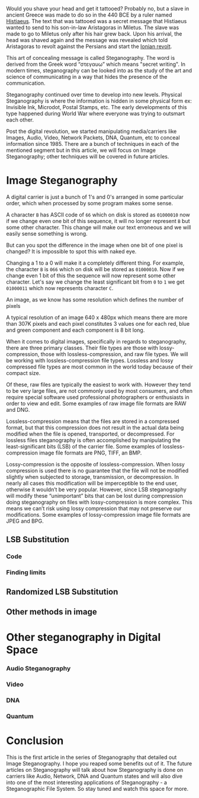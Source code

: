 Would you shave your head and get it tattooed? Probably no, but a slave in ancient Greece was made to do so in the 440 BCE by a ruler named [Histiaeus](https://en.wikipedia.org/wiki/Histiaeus). The text that was tattooed was a secret message that Histiaeus wanted to send to his son-in-law Aristagoras in Miletus. The slave was made to go to Miletus only after his hair grew back. Upon his arrival, the head was shaved again and the message was revealed which told Aristagoras to revolt against the Persians and start the [Ionian revolt](https://en.wikipedia.org/wiki/Ionian_Revolt).

This art of concealing message is called Steganography. The word is derived from the Greek word “στεγαυω” which means "secret writing". In modern times, steganography can be looked into as the study of the art and science of communicating in a way that hides the presence of the communication.

Steganography continued over time to develop into new levels. Physical Steganography is where the information is hidden in some physical form ex: Invisible Ink, Microdot, Postal Stamps, etc. The early developments of this type happened during World War where everyone was trying to outsmart each other.

Post the digital revolution, we started manipulating media/carriers like Images, Audio, Video, Network Packets, DNA, Quantum, etc to conceal information since 1985. There are a bunch of techniques in each of the mentioned segment but in this article, we will focus on Image Steganography; other techniques will be covered in future articles.

# Image Steganography

A digital carrier is just a bunch of 1's and 0's arranged in some particular order, which when processed by some program makes some sense.

A character `B` has ASCII code of `66` which on disk is stored as `01000010` now if we change even one bit of this sequence, it will no longer represent `B` but some other character. This change will make our text erroneous and we will easily sense something is wrong.

But can you spot the difference in the image when one bit of one pixel is changed? It is impossible to spot this with naked eye.

Changing a 1 to a 0 will make it a completely different thing. For example, the character `B` is `066` which on disk will be stored as `01000010`. Now if we change even 1 bit of this the sequence will now represent some other character. Let's say we change the least significant bit from `0` to `1` we get `01000011` which now represents character `C`.

An image, as we know has some resolution which defines the number of pixels


A typical resolution of an image 640 x 480px which means there are more than 307K pixels and each pixel constitutes 3 values one for each red, blue and green component and each component is 8 bit long.


When it comes to digital images, specifically in regards to steganography, there are three primary classes. Their file types are those with lossy-compression, those with lossless-compression, and raw file types. We will be working with lossless-compression file types. Lossless and lossy compressed file types are most common in the world today because of their compact size.

Of these, raw files are typically the easiest to work with. However they tend to be very large files, are not commonly used by most consumers, and often require special software used professional photographers or enthusiasts in order to view and edit. Some examples of raw image file formats are RAW and DNG.

Lossless-compression means that the files are stored in a compressed format, but that this compression does not result in the actual data being modified when the file is opened, transported, or decompressed. For lossless files steganography is often accomplished by manipulating the least-significant bits (LSB) of the carrier file. Some examples of lossless-compression image file formats are PNG, TIFF, an BMP.

Lossy-compression is the opposite of lossless-compression. When lossy compression is used there is no guarantee that the file will not be modified slightly when subjected to storage, transmission, or decompression. In nearly all cases this modification will be imperceptible to the end user, otherwise it wouldn’t be very popular. However, since LSB steganography will modify these “unimportant” bits that can be lost during compression doing steganography on files with lossy-compression is more complex. This means we can’t risk using lossy compression that may not preserve our modifications. Some examples of lossy-compression image file formats are JPEG and BPG.

## LSB Substitution

### Code

### Finding limits

## Randomized LSB Substitution

## Other methods in image

# Other steganography in Digital Space

### Audio Steganography

### Video

### DNA

### Quantum

# Conclusion

This is the first article in the series of Steganography that detailed out Image Steganography. I hope you reaped some benefits out of it. The future articles on Steganography will talk about how Steganography is done on carriers like Audio, Network, DNA and Quantum states and will also dive into one of the most interesting applications of Steganography - a Steganographic File System. So stay tuned and watch this space for more.
